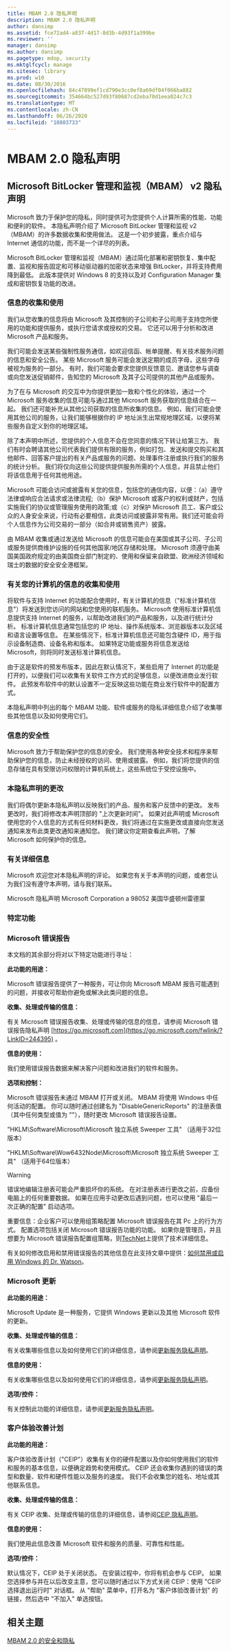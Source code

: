 ```yaml
---
title: MBAM 2.0 隐私声明
description: MBAM 2.0 隐私声明
author: dansimp
ms.assetid: fce72ad4-a837-4d17-8d3b-4d93f1a399be
ms.reviewer: ''
manager: dansimp
ms.author: dansimp
ms.pagetype: mdop, security
ms.mktglfcycl: manage
ms.sitesec: library
ms.prod: w10
ms.date: 08/30/2016
ms.openlocfilehash: 84c47899ef1cd790e3cc0ef8a69df04f066ba882
ms.sourcegitcommit: 354664bc527d93f80687cd2eba70d1eea024c7c3
ms.translationtype: MT
ms.contentlocale: zh-CN
ms.lasthandoff: 06/26/2020
ms.locfileid: "10803733"
---
```

# MBAM 2.0 隐私声明

## Microsoft BitLocker 管理和监视（MBAM） v2 隐私声明

Microsoft 致力于保护您的隐私，同时提供可为您提供个人计算所需的性能、功能和便利的软件。 本隐私声明介绍了 Microsoft BitLocker 管理和监视 v2 （MBAM）的许多数据收集和使用做法。 这是一个初步披露，重点介绍与 Internet 通信的功能，而不是一个详尽的列表。

Microsoft BitLocker 管理和监视（MBAM）通过简化部署和密钥恢复、集中配置、监视和报告固定和可移动驱动器的加密状态来增强 BitLocker，并将支持费用降到最低。 此版本提供对 Windows 8 的支持以及对 Configuration Manager 集成和密钥恢复功能的改进。

### 信息的收集和使用

我们从您收集的信息将由 Microsoft 及其控制的子公司和子公司用于支持您所使用的功能和提供服务，或执行您请求或授权的交易。 它还可以用于分析和改进 Microsoft 产品和服务。

我们可能会发送某些强制性服务通信，如欢迎信函、帐单提醒、有关技术服务问题的信息和安全公告。 某些 Microsoft 服务可能会发送定期的成员字母，这些字母被视为服务的一部分。 有时，我们可能会要求您提供反馈意见、邀请您参与调查或向您发送促销邮件，告知您的 Microsoft 及其子公司提供的其他产品或服务。

为了在与 Microsoft 的交互中为你提供更加一致和个性化的体验，通过一个 Microsoft 服务收集的信息可能与通过其他 Microsoft 服务获取的信息结合在一起。 我们还可能补充从其他公司获取的信息所收集的信息。 例如，我们可能会使用其他公司的服务，让我们能够根据你的 IP 地址派生出常规地理区域，以便将某些服务自定义到你的地理区域。

除了本声明中所述，您提供的个人信息不会在您同意的情况下转让给第三方。 我们有时会聘请其他公司代表我们提供有限的服务，例如打包、发送和提交购买和其他邮件、回答客户提出的有关产品或服务的问题、处理事件注册或执行我们的服务的统计分析。 我们将仅向这些公司提供提供服务所需的个人信息，并且禁止他们将该信息用于任何其他用途。

Microsoft 可能会访问或披露有关您的信息，包括您的通信内容，以便：（a）遵守法律或响应合法请求或法律流程;（b）保护 Microsoft 或客户的权利或财产，包括实施我们的协议或管理服务使用的政策;或（c）对保护 Microsoft 员工、客户或公众的人身安全来说，行动有必要相信，此类访问或披露非常有用。我们还可能会将个人信息作为公司交易的一部分（如合并或销售资产）披露。

由 MBAM 收集或通过发送给 Microsoft 的信息可能会在美国或其子公司、子公司或服务提供商维护设施的任何其他国家/地区存储和处理。 Microsoft 须遵守由美国美国政府规定的由美国商业部门制定的、使用和保留来自欧盟、欧洲经济领域和瑞士的数据的安全安全港框架。

### 有关您的计算机的信息的收集和使用

将软件与支持 Internet 的功能配合使用时，有关计算机的信息（"标准计算机信息"）将发送到您访问的网站和您使用的联机服务。 Microsoft 使用标准计算机信息提供支持 Internet 的服务，以帮助改进我们的产品和服务，以及进行统计分析。 标准计算机信息通常包括您的 IP 地址、操作系统版本、浏览器版本以及区域和语言设置等信息。 在某些情况下，标准计算机信息还可能包含硬件 ID，用于指示设备制造商、设备名称和版本。 如果特定功能或服务将信息发送给 Microsoft，则将同时发送标准计算机信息。

由于这是软件的预发布版本，因此在默认情况下，某些启用了 Internet 的功能是打开的，以便我们可以收集有关软件工作方式的足够信息，以便改进商业发行软件。 此预发布软件中的默认设置不一定反映这些功能在商业发行软件中的配置方式。

本隐私声明中列出的每个 MBAM 功能、软件或服务的隐私详细信息介绍了收集哪些其他信息以及如何使用它们。

### 信息的安全性

Microsoft 致力于帮助保护您的信息的安全。 我们使用各种安全技术和程序来帮助保护您的信息，防止未经授权的访问、使用或披露。 例如，我们将您提供的信息存储在具有受限访问权限的计算机系统上，这些系统位于受控设施中。

### 本隐私声明的更改

我们将偶尔更新本隐私声明以反映我们的产品、服务和客户反馈中的更改。 发布更改时，我们将修改本声明顶部的 "上次更新时间"。 如果对此声明或 Microsoft 使用您的个人信息的方式有任何材料更改，我们将通过在实施更改或直接向您发送通知来发布此类更改通知来通知您。 我们建议你定期查看此声明，了解 Microsoft 如何保护你的信息。

### 有关详细信息

Microsoft 欢迎您对本隐私声明的评论。 如果您有关于本声明的问题，或者您认为我们没有遵守本声明，请与我们联系。

Microsoft 隐私声明 Microsoft Corporation a 98052 美国华盛顿州雷德蒙

### 特定功能

### Microsoft 错误报告

本文档的其余部分将对以下特定功能进行寻址：

**此功能的用途：**

Microsoft 错误报告提供了一种服务，可让你向 Microsoft MBAM 报告可能遇到的问题，并接收可帮助你避免或解决此类问题的信息。

**收集、处理或传输的信息：**

有关 Microsoft 错误报告收集、处理或传输的信息的信息，请参阅 Microsoft 错误报告隐私声明 [https://go.microsoft.com](https://go.microsoft.com/fwlink/?LinkID=244395) 。

**信息的使用：**

我们使用错误报告数据来解决客户问题和改进我们的软件和服务。

**选项和控制：**

Microsoft 错误报告未通过 MBAM 打开或关闭。 MBAM 将使用 Windows 中任何活动的配置。 你可以随时通过创建名为 "DisableGenericReports" 的注册表值（其中任何类型或值为 ""），随时更改 Microsoft 错误报告设置。

"HKLM\\Software\\Microsoft\\Microsoft 独立系统 Sweeper 工具" （适用于32位版本）

"HKLM\\Software\\Wow6432Node\\Microsoft\\Microsoft 独立系统 Sweeper 工具" （适用于64位版本）

> [!Warning]
> 错误地编辑注册表可能会严重损坏你的系统。 在对注册表进行更改之前，应备份电脑上的任何重要数据。 如果在应用手动更改后遇到问题，也可以使用 "最后一次正确的配置" 启动选项。

重要信息：企业客户可以使用组策略配置 Microsoft 错误报告在其 Pc 上的行为方式。 配置选项包括关闭 Microsoft 错误报告功能的功能。 如果你是管理员，并且想要为 Microsoft 错误报告配置组策略，则[TechNet](https://technet.microsoft.com/library/cc709644.aspx)上提供了技术详细信息。

有关如何修改启用和禁用错误报告的其他信息在此支持文章中提供：[如何禁用或启用 Windows 的 Dr. Watson](https://support.microsoft.com/kb/188296)。

### Microsoft 更新

**此功能的用途：**

Microsoft Update 是一种服务，它提供 Windows 更新以及其他 Microsoft 软件的更新。

**收集、处理或传输的信息：**

有关收集哪些信息以及如何使用它们的详细信息，请参阅[更新服务隐私声明](https://go.microsoft.com/fwlink/?LinkId=244400)。

**信息的使用：**

有关收集哪些信息以及如何使用它们的详细信息，请参阅[更新服务隐私声明](https://go.microsoft.com/fwlink/?LinkId=244400)。

**选项/控件：**

有关控制此功能的详细信息，请参阅[更新服务隐私声明](https://go.microsoft.com/fwlink/?LinkId=244000)。

### 客户体验改善计划

**此功能的用途：**

客户体验改善计划（"CEIP"）收集有关你的硬件配置以及你如何使用我们的软件和服务的基本信息，以便确定趋势和使用模式。 CEIP 还会收集你遇到的错误的类型和数量、软件和硬件性能以及服务的速度。 我们不会收集您的姓名、地址或其他联系信息。

**收集、处理或传输的信息：**

有关 CEIP 收集、处理或传输的信息的详细信息，请参阅[CEIP 隐私声明](https://go.microsoft.com/fwlink/?LinkID=52097)。

**信息的使用：**

我们使用此信息改善 Microsoft 软件和服务的质量、可靠性和性能。

**选项/控件：**

默认情况下，CEIP 处于关闭状态。 在安装过程中，你将有机会参与 CEIP。 如果您选择参与并在以后改变主意，您可以随时通过以下方式关闭 CEIP：使用 "CEIP 选择退出运行时" 对话框。 从 "帮助" 菜单中，打开名为 "客户体验改善计划" 的链接，然后选中 "不加入" 单选按钮。

## 相关主题

[MBAM 2.0 的安全和隐私](security-and-privacy-for-mbam-20-mbam-2.md)
